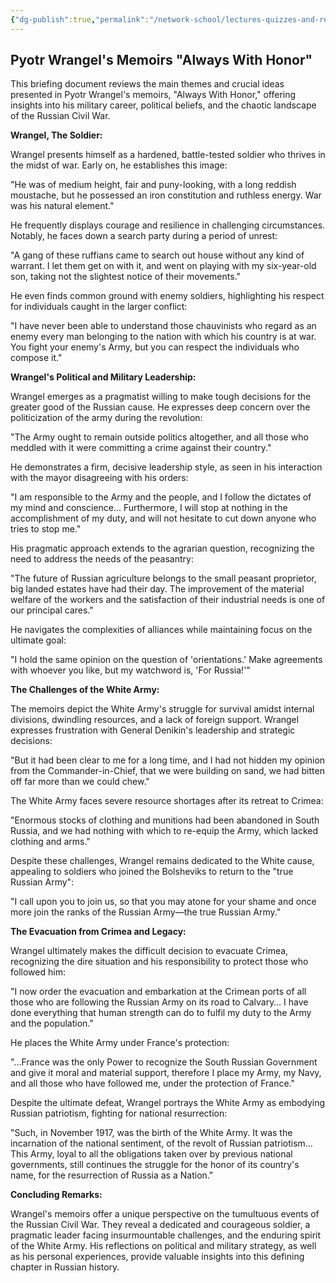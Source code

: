 ```yaml
---
{"dg-publish":true,"permalink":"/network-school/lectures-quizzes-and-references/briefs-timelines-and-study-guides/russian-history/russian-history-ii/russian-history-ii-always-honor-memoirs-brief/"}
---
```




## Pyotr Wrangel's Memoirs "Always With Honor"

This briefing document reviews the main themes and crucial ideas presented in Pyotr Wrangel's memoirs, "Always With Honor," offering insights into his military career, political beliefs, and the chaotic landscape of the Russian Civil War.

**Wrangel, The Soldier:**

Wrangel presents himself as a hardened, battle-tested soldier who thrives in the midst of war. Early on, he establishes this image:

"He was of medium height, fair and puny-looking, with a long reddish moustache, but he possessed an iron constitution and ruthless energy. War was his natural element."

He frequently displays courage and resilience in challenging circumstances. Notably, he faces down a search party during a period of unrest:

"A gang of these ruffians came to search out house without any kind of warrant. I let them get on with it, and went on playing with my six-year-old son, taking not the slightest notice of their movements."

He even finds common ground with enemy soldiers, highlighting his respect for individuals caught in the larger conflict:

"I have never been able to understand those chauvinists who regard as an enemy every man belonging to the nation with which his country is at war. You fight your enemy's Army, but you can respect the individuals who compose it."

**Wrangel's Political and Military Leadership:**

Wrangel emerges as a pragmatist willing to make tough decisions for the greater good of the Russian cause. He expresses deep concern over the politicization of the army during the revolution:

"The Army ought to remain outside politics altogether, and all those who meddled with it were committing a crime against their country."

He demonstrates a firm, decisive leadership style, as seen in his interaction with the mayor disagreeing with his orders:

"I am responsible to the Army and the people, and I follow the dictates of my mind and conscience... Furthermore, I will stop at nothing in the accomplishment of my duty, and will not hesitate to cut down anyone who tries to stop me."

His pragmatic approach extends to the agrarian question, recognizing the need to address the needs of the peasantry:

"The future of Russian agriculture belongs to the small peasant proprietor, big landed estates have had their day. The improvement of the material welfare of the workers and the satisfaction of their industrial needs is one of our principal cares."

He navigates the complexities of alliances while maintaining focus on the ultimate goal:

"I hold the same opinion on the question of 'orientations.' Make agreements with whoever you like, but my watchword is, 'For Russia!'"

**The Challenges of the White Army:**

The memoirs depict the White Army's struggle for survival amidst internal divisions, dwindling resources, and a lack of foreign support. Wrangel expresses frustration with General Denikin's leadership and strategic decisions:

"But it had been clear to me for a long time, and I had not hidden my opinion from the Commander-in-Chief, that we were building on sand, we had bitten off far more than we could chew."

The White Army faces severe resource shortages after its retreat to Crimea:

"Enormous stocks of clothing and munitions had been abandoned in South Russia, and we had nothing with which to re-equip the Army, which lacked clothing and arms."

Despite these challenges, Wrangel remains dedicated to the White cause, appealing to soldiers who joined the Bolsheviks to return to the "true Russian Army":

"I call upon you to join us, so that you may atone for your shame and once more join the ranks of the Russian Army—the true Russian Army."

**The Evacuation from Crimea and Legacy:**

Wrangel ultimately makes the difficult decision to evacuate Crimea, recognizing the dire situation and his responsibility to protect those who followed him:

"I now order the evacuation and embarkation at the Crimean ports of all those who are following the Russian Army on its road to Calvary… I have done everything that human strength can do to fulfil my duty to the Army and the population."

He places the White Army under France's protection:

"...France was the only Power to recognize the South Russian Government and give it moral and material support, therefore I place my Army, my Navy, and all those who have followed me, under the protection of France."

Despite the ultimate defeat, Wrangel portrays the White Army as embodying Russian patriotism, fighting for national resurrection:

"Such, in November 1917, was the birth of the White Army. It was the incarnation of the national sentiment, of the revolt of Russian patriotism… This Army, loyal to all the obligations taken over by previous national governments, still continues the struggle for the honor of its country's name, for the resurrection of Russia as a Nation."

**Concluding Remarks:**

Wrangel's memoirs offer a unique perspective on the tumultuous events of the Russian Civil War. They reveal a dedicated and courageous soldier, a pragmatic leader facing insurmountable challenges, and the enduring spirit of the White Army. His reflections on political and military strategy, as well as his personal experiences, provide valuable insights into this defining chapter in Russian history.